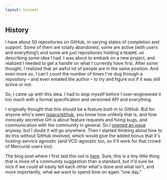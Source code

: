 ```yaml
---
layout: minimal
---
```


## History

I have about 50 repositories on GitHub, in varying states of completion and support. Some of them are totally abandoned, some are active (with users and everything!) and some
are just repositories holding a ``README.md`` describing some idea I had. I was about to embark on a new project, and realized I needed to get a handle on what I currently have
first. After some thought, I realized that an awful lot of people are in the same position. And even more so, I can't count the number of times I've dug through a repository –
and even emailed the author – to try and figure out if it was still active or not.

So, I came up with this idea. I had to stop myself before I over-engineered it too much with a formal specification and versioned API and everything.

I originally thought that this should be a feature built-in to GitHub. But for anyone who's seen [isaacs/github](https://github.com/isaacs/github), you know how unlikely
that is, and how ironically secretive GH is about feature requests and fixing bugs, and communication with the community in general. So I [opened an issue](https://github.com/isaacs/github/issues/312)
anyway, but I doubt it will go anywhere. Then I started thinking about how to do this without GitHub involved, which would give the added bonus that it's hosting-service
agnostic (and VCS-agnostic too, so it'll work for that crowd of Mercurial users too).

The blog post where I first laid this out is [here](http://blog.jasonantman.com/2014/12/idea-for-a-generic-method-to-communicate-repositoryproject-status/). Sure, this is a tiny
little thing that is more of a community suggestion than a standard, but it'd sure be nice if we could all easily tell each other what's done and what isn't, and more importantly,
what we want to spend time on again "one day."
